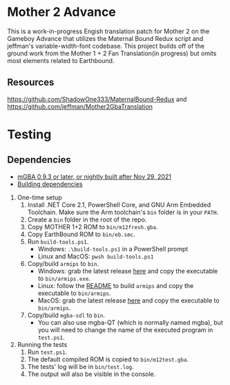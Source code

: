 

# Mother 2 Advance
This is a work-in-progress Engish translation patch for Mother 2 on the Gameboy Advance that utilizes the Maternal Bound Redux script and jeffman's variable-width-font codebase. This project builds off of the ground work from the Mother 1 + 2 Fan Translation(in progress) but omits most elements related to Earthbound.

## Resources
https://github.com/ShadowOne333/MaternalBound-Redux and https://github.com/jeffman/Mother2GbaTranslation


# Testing

## Dependencies
- [mGBA 0.9.3 or later, or nightly built after Nov 29, 2021](https://mgba.io/downloads.html)
- [Building dependencies](#Building)

1. One-time setup
    1. Install .NET Core 2.1, PowerShell Core, and GNU Arm Embedded Toolchain. Make sure the Arm toolchain's `bin` folder is in your `PATH`.
    2. Create a `bin` folder in the root of the repo.
    3. Copy MOTHER 1+2 ROM to `bin/m12fresh.gba`.
    4. Copy EarthBound ROM to `bin/eb.smc`.
    5. Run `build-tools.ps1`.
        - Windows: `.\build-tools.ps1` in a PowerShell prompt
        - Linux and MacOS: `pwsh build-tools.ps1`
    6. Copy/build `armips` to `bin`.
        - Windows: grab the latest release [here](https://github.com/Kingcom/armips/releases) and copy the executable to `bin/armips.exe`.
        - Linux: follow the [README](https://github.com/Kingcom/armips/blob/master/Readme.md) to build `armips` and copy the executable to `bin/armips`.
        - MacOS: grab the latest release [here](https://github.com/Emory-M/armips/releases) and copy the executable to `bin/armips`.
    7. Copy/build `mgba-sdl` to `bin`.
        - You can also use mgba-QT (which is normally named mgba), but you will need to change the name of the executed program in `test.ps1`.
2. Running the tests
    1. Run `test.ps1`.
    2. The default compiled ROM is copied to `bin/m12test.gba`.
    3. The tests' log will be in `bin/test.log`.
    4. The output will also be visible in the console.
